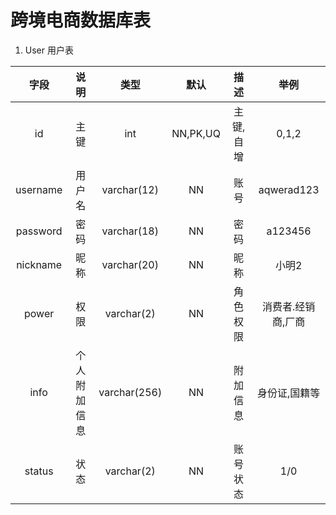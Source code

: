 # 跨境电商数据库表

1. User 用户表

|   字段   |     说明     |     类型     |   默认   |   描述    |        举例        |
| :------: | :----------: | :----------: | :------: | :-------: | :----------------: |
|    id    |     主键     |     int      | NN,PK,UQ | 主键,自增 |       0,1,2        |
| username |    用户名    | varchar(12)  |    NN    |   账号    |     aqwerad123     |
| password |     密码     | varchar(18)  |    NN    |   密码    |      a123456       |
| nickname |     昵称     | varchar(20)  |    NN    |   昵称    |       小明2        |
|  power   |     权限     |  varchar(2)  |    NN    | 角色权限  | 消费者.经销商,厂商 |
|   info   | 个人附加信息 | varchar(256) |    NN    | 附加信息  |   身份证,国籍等    |
|  status  |     状态     |  varchar(2)  |    NN    |账号状态|1/0|
